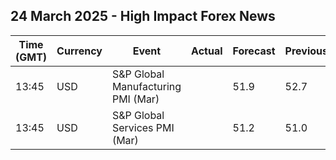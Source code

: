 ## 24 March 2025 - High Impact Forex News

| Time (GMT) | Currency | Event | Actual | Forecast | Previous |
|------|----------|-------|--------|----------|----------|
| 13:45 | USD | S&P Global Manufacturing PMI (Mar) |  | 51.9 | 52.7 |
| 13:45 | USD | S&P Global Services PMI (Mar) |  | 51.2 | 51.0 |
